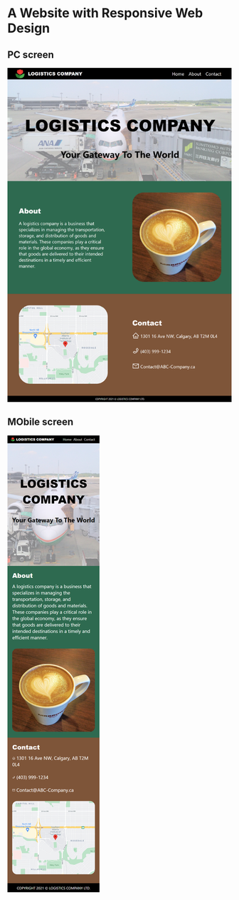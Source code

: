 # A Website with Responsive Web Design
## PC screen
<img src="https://github.com/tix123/React-Practice/blob/master/Screenshots/screenshot_pc.JPG">

## MObile screen
<img src="https://github.com/tix123/React-Practice/blob/master/Screenshots/screenshot_mobile.JPG">


